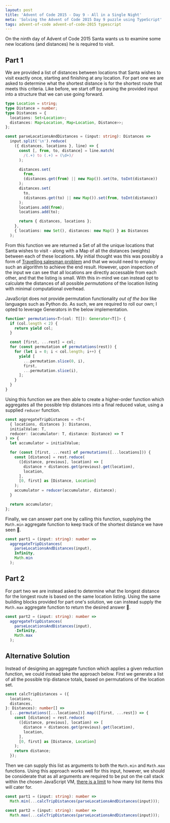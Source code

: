 ```yaml
---
layout: post
title: 'Advent of Code 2015 - Day 9 - All in a Single Night'
meta: 'Solving the Advent of Code 2015 Day 9 puzzle using TypeScript'
tags: advent-of-code advent-of-code-2015 typescript
---
```


On the ninth day of Advent of Code 2015 Santa wants us to examine some new locations (and distances) he is required to visit.

<!--more-->

## Part 1

We are provided a list of distances between locations that Santa wishes to visit exactly once, starting and finishing at any location.
For part one we are asked to determine what the shortest distance is for the shortest route that meets this criteria.
Like before, we start off by parsing the provided input into a structure that we can use going forward.

```typescript
type Location = string;
type Distance = number;
type Distances = {
  locations: Set<Location>;
  distances: Map<Location, Map<Location, Distance>>;
};

const parseLocationsAndDistances = (input: string): Distances =>
  input.split('\n').reduce(
    ({ distances, locations }, line) => {
      const [, from, to, distance] = line.match(
        /(.+) to (.+) = (\d+)/
      );

      distances.set(
        from,
        (distances.get(from) || new Map()).set(to, toInt(distance))
      );
      distances.set(
        to,
        (distances.get(to) || new Map()).set(from, toInt(distance))
      );
      locations.add(from);
      locations.add(to);

      return { distances, locations };
    },
    { locations: new Set(), distances: new Map() } as Distances
  );
```

From this function we are returned a Set of all the unique locations that Santa wishes to visit - along with a Map of all the distances (weights) between each of these locations.
My initial thought was this was possibly a form of [Travelling salesman problem](https://en.wikipedia.org/wiki/Travelling_salesman_problem) and that we would need to employ such an algorithm to achieve the end result.
However, upon inspection of the input we can see that all locations are directly accessable from each other, and that the listing is small.
With this in-mind we can instead opt to calculate the distances of all possible _permutations_ of the location listing with minimal computational overhead.

JavaScript does not provide permutation functionality _out of the box_ like languages such as Python do.
As such, we are required to roll our own; I opted to leverage Generators in the below implementation.

```typescript
function* permutations<T>(col: T[]): Generator<T[]> {
  if (col.length < 2) {
    return yield col;
  }

  const [first, ...rest] = col;
  for (const permutation of permutations(rest)) {
    for (let i = 0; i < col.length; i++) {
      yield [
        ...permutation.slice(0, i),
        first,
        ...permutation.slice(i),
      ];
    }
  }
}
```

Using this function we are then able to create a higher-order function which aggregates all the possible trip distances into a final reduced value, using a supplied `reducer` function.

```typescript
const aggregateTripDistances = <T>(
  { locations, distances }: Distances,
  initialValue: T,
  reducer: (accumulator: T, distance: Distance) => T
) => {
  let accumulator = initialValue;

  for (const [first, ...rest] of permutations([...locations])) {
    const [distance] = rest.reduce(
      ([distance, previous], location) => [
        distance + distances.get(previous).get(location),
        location,
      ],
      [0, first] as [Distance, Location]
    );
    accumulator = reducer(accumulator, distance);
  }

  return accumulator;
};
```

Finally, we can answer part one by calling this function, supplying the `Math.min` aggregate function to keep track of the shortest distance we have seen 🌟.

```typescript
const part1 = (input: string): number =>
  aggregateTripDistances(
    parseLocationsAndDistances(input),
    Infinity,
    Math.min
  );
```

## Part 2

For part two we are instead asked to determine what the longest distance for the longest route is based on the same location listing.
Using the same building blocks provided for part one's solution, we can instead supply the `Math.max` aggregate function to return the desired answer 🌟.

```typescript
const part2 = (input: string): number =>
  aggregateTripDistances(
    parseLocationsAndDistances(input),
    -Infinity,
    Math.max
  );
```

## Alternative Solution

Instead of designing an aggregate function which applies a given reduction function, we could instead take the approach below.
First we generate a list of all the possible trip distance totals, based on permutations of the location set.

```typescript
const calcTripDistances = ({
  locations,
  distances,
}: Distances): number[] =>
  [...permutations([...locations])].map(([first, ...rest]) => {
    const [distance] = rest.reduce(
      ([distance, previous], location) => [
        distance + distances.get(previous).get(location),
        location,
      ],
      [0, first] as [Distance, Location]
    );
    return distance;
  });
```

Then we can supply this list as arguments to both the `Math.min` and `Math.max` functions.
Using this approach works well for this input, however, we should be considerate that as all arguments are required to be put on the call stack within the chosen JavaScript VM, [there is a limit](https://developer.mozilla.org/en-US/docs/Web/JavaScript/Reference/Global_Objects/Function/apply#using_apply_and_built-in_functions) to how many list items this will cater for.

```typescript
const part1 = (input: string): number =>
  Math.min(...calcTripDistances(parseLocationsAndDistances(input)));
```

```typescript
const part2 = (input: string): number =>
  Math.max(...calcTripDistances(parseLocationsAndDistances(input)));
```
